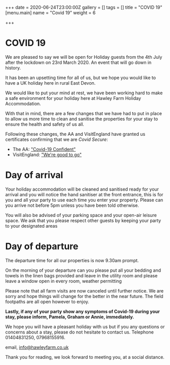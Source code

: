 +++
date = 2020-06-24T23:00:00Z
gallery = []
tags = []
title = "COVID 19"
[menu.main]
name = "Covid 19"
weight = 6

+++
# **COVID 19**

We are pleased to say we will be open for Holiday guests from the 4th July after the lockdown on 23rd March 2020.  An event that will go down in history.

It has been an upsetting time for all of us, but we hope you would like to have a UK holiday here in rural East Devon.

We would like to put your mind at rest, we have been working hard to make a safe environment for your holiday here at Hawley Farm Holiday Accommodation.

With that in mind, there are a few changes that we have had to put in place to allow us more time to clean and sanitise the properties for your stay to ensure the health and safety of us all.

Following these changes, the AA and VisitEngland have granted us certificates confirming that we are _Covid Secure_:

* The AA: ["Covid-19 Confident"](/images/uploads/covid_confident_certificate.pdf)
* VisitEngland: ["We're good to go"](/images/uploads/we-re-good-to-go-certificate.pdf)

# **Day of arrival**

Your holiday accommodation will be cleaned and sanitised ready for your arrival and you will notice the hand sanitiser at the front entrance, this is for you and all your party to use each time you enter your property. Please can you arrive not before 5pm unless you have been told otherwise.

You will also be advised of your parking space and your open-air leisure space. We ask that you please respect other guests by keeping your party to your designated areas

# **Day of departure**

The departure time for all our properties is now 9.30am prompt.

On the morning of your departure can you please put all your bedding and towels in the linen bags provided and leave in the utility room and please leave a window open in every room, weather permitting

Please note that all farm visits are now canceled until further notice. We are sorry and hope things will change for the better in the near future. The field footpaths are all open however to enjoy.

**Lastly, if any of your party show any symptoms of Covid-19 during your stay, please inform, Pamela, Graham or Annie, immediately.**

We hope you will have a pleasant holiday with us but if you any questions or concerns about a stay, please do not hesitate to contact us.  Telephone 01404831250, 07968155916.

email,     info@hawleyfarm.co.uk

Thank you for reading, we look forward to meeting you, at a social distance.
